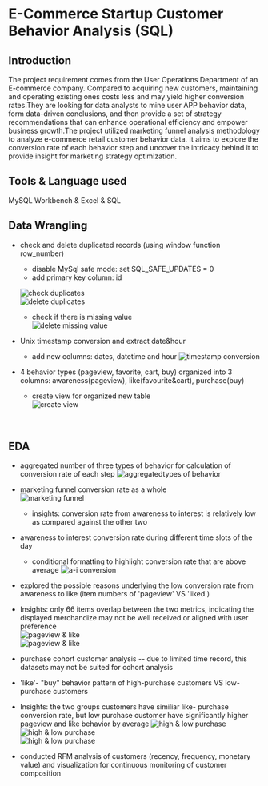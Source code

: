 # E-Commerce Startup Customer Behavior Analysis (SQL)

## Introduction 
The project requirement comes from the User Operations Department of an E-commerce company. Compared to acquiring new customers, maintaining and operating existing ones costs less and may yield higher conversion rates.They are looking for data analysts to mine user APP behavior data, form data-driven conclusions, and then provide a set of strategy recommendations that can enhance operational efficiency and empower business growth.The project utilized marketing funnel analysis methodology to analyze e-commerce retail customer behavior data. It aims to explore the conversion rate of each behavior step and uncover the intricacy behind it to provide insight for marketing strategy optimization. 

## Tools & Language used 
MySQL Workbench & Excel & SQL


## Data Wrangling
* check and delete duplicated records (using window function row_number)
  - disable MySql safe mode: set SQL_SAFE_UPDATES = 0
  - add primary key column: id

   ![check duplicates](https://github.com/user-attachments/assets/9dfc99c2-ed93-4c33-a21c-233ee8bacb50)<br>
   ![delete duplicates](https://github.com/user-attachments/assets/9af07a2f-123e-4f7b-b571-c1c2c2a28943)<br>
   - check if there is missing value<br>
   ![delete missing value](https://github.com/user-attachments/assets/08c1deb4-8007-492a-800c-96b96151362b)<br>
  
* Unix timestamp conversion and extract date&hour
   - add new columns: dates, datetime and hour
   ![timestamp conversion](https://github.com/user-attachments/assets/d4ca87e4-1311-46ef-8d63-fb474383ff8d)<br>
    
  
* 4 behavior types (pageview, favorite, cart, buy) organized into 3 columns: awareness(pageview), like(favourite&cart), purchase(buy) 
   - create view for organized new table<br>
   ![create view](https://github.com/user-attachments/assets/51f577b5-08e7-43ca-af20-1c22c52672de)<br><br><br>

## EDA
* aggregated number of three types of behavior for calculation of conversion rate of each step
   ![aggregatedtypes of behavior](https://github.com/user-attachments/assets/0eb4a127-13a5-4b31-a858-93ad7692139d)<br>
* marketing funnel conversion rate as a whole <br>
   ![marketing funnel](https://github.com/user-attachments/assets/5f9b1139-e953-4ac7-8af0-f264d0ce85c1)<br>
   - insights: conversion rate from awareness to interest is relatively low as compared against the other two 

* awareness to interest conversion rate during different time slots of the day<br>
  - conditional formatting to highlight conversion rate that are above average
   ![a-i conversion](https://github.com/user-attachments/assets/dc74e9bc-6067-4ec5-ac83-07284817de77)<br>
  

* explored the possible reasons underlying the low conversion rate from awareness to like (item numbers of 'pageview' VS 'liked')
* Insights: only 66 items overlap between the two metrics, indicating the displayed merchandize may not be well received or aligned with user preference<br>
  ![pageview & like](https://github.com/user-attachments/assets/27f9a8e6-c1fc-4556-b8db-3a54de1149ce)<br>
  ![pageview & like](https://github.com/user-attachments/assets/8ad9e18e-bfb7-44cc-a743-21ec60235187)<br>

 
* purchase cohort customer analysis -- due to limited time record, this datasets may not be suited for cohort analysis<br>

* 'like'- "buy" behavior pattern of high-purchase customers VS low-purchase customers
* Insights: the two groups customers have similiar like- purchase conversion rate, but low purchase customer have significantly higher pageview and like behavior by average
  ![high & low purchase](https://github.com/user-attachments/assets/aa7300a8-8421-4a7b-9e09-43e9664672d6)<br>
  ![high & low purchase](https://github.com/user-attachments/assets/3786d85e-d3b0-4e33-8d20-6115cc231a66)<br>
  ![high & low purchase](https://github.com/user-attachments/assets/18a78b95-cafd-49b9-a994-024459ce6ec5)<br>
  
* conducted RFM analysis of customers (recency, frequency, monetary value) and visualization for continuous monitoring of customer composition
